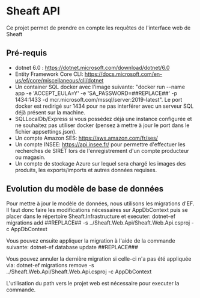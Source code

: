 # Sheaft API

Ce projet permet de prendre en compte les requêtes de l'interface web de Sheaft

## Pré-requis

- dotnet 6.0 : https://dotnet.microsoft.com/download/dotnet/6.0
- Entity Framework Core CLI: https://docs.microsoft.com/en-us/ef/core/miscellaneous/cli/dotnet 
- Un container SQL docker avec l'image suivante: "docker run --name app -e 'ACCEPT_EULA=Y' -e 'SA_PASSWORD=##REPLACE##' -p 1434:1433 -d mcr.microsoft.com/mssql/server:2019-latest". Le port docker est redirigé sur 1434 pour ne pas interférer avec un serveur SQL déjà présent sur la machine.
- SQLLocalDb/Express si vous possédez déjà une instance configurée et ne souhaitez pas utiliser docker (pensez à mettre à jour le port dans le fichier appsettings.json).
- Un compte Amazon SES: https://aws.amazon.com/fr/ses/
- Un compte INSEE: https://api.insee.fr/ pour permettre d'effectuer les recherches de SIRET lors de l'enregistrement d'un compte producteur ou magasin.
- Un compte de stockage Azure sur lequel sera chargé les images des produits, les exports/imports et autres données requises.

## Evolution du modèle de base de données

Pour mettre à jour le modèle de données, nous utilisons les migrations d'EF.
Il faut donc faire les modifications nécessaires sur AppDbContext puis se placer dans le répertoire Sheaft.Infrastructure et executer:  dotnet-ef migrations add ##REPLACE## -s ../Sheaft.Web.Api/Sheaft.Web.Api.csproj -c AppDbContext

Vous pouvez ensuite appliquer la migration à l'aide de la commande suivante: dotnet-ef database update ##REPLACE###

Vous pouvez annuler la dernière migration si celle-ci n'a pas été appliquée via:  dotnet-ef migrations remove -s ../Sheaft.Web.Api/Sheaft.Web.Api.csproj -c AppDbContext

L'utilisation du path vers le projet web est nécessaire pour executer la commande.
